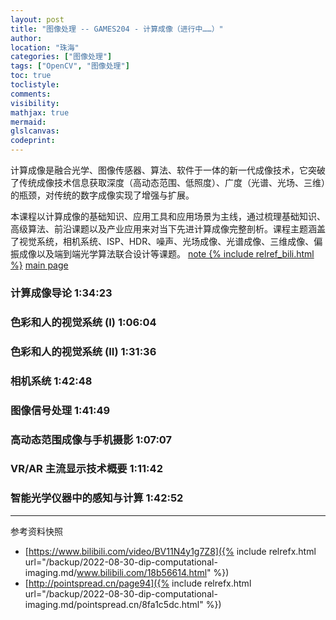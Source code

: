 ```yaml
---
layout: post
title: "图像处理 -- GAMES204 - 计算成像（进行中……）"
author:
location: "珠海"
categories: ["图像处理"]
tags: ["OpenCV", "图像处理"]
toc: true
toclistyle:
comments:
visibility:
mathjax: true
mermaid:
glslcanvas:
codeprint:
---
```


计算成像是融合光学、图像传感器、算法、软件于一体的新一代成像技术，它突破了传统成像技术信息获取深度（高动态范围、低照度）、广度（光谱、光场、三维）的瓶颈，对传统的数字成像实现了增强与扩展。

本课程以计算成像的基础知识、应用工具和应用场景为主线，通过梳理基础知识、高级算法、前沿课题以及产业应用来对当下先进计算成像完整剖析。课程主题涵盖了视觉系统，相机系统、ISP、HDR、噪声、光场成像、光谱成像、三维成像、偏振成像以及端到端光学算法联合设计等课题。
[note {% include relref_bili.html %}](https://www.bilibili.com/video/BV11N4y1g7Z8)
[main page](http://pointspread.cn/page94)


### 计算成像导论 1:34:23


### 色彩和人的视觉系统 (I) 1:06:04


### 色彩和人的视觉系统 (II) 1:31:36


### 相机系统 1:42:48


### 图像信号处理 1:41:49


### 高动态范围成像与手机摄影 1:07:07


### VR/AR 主流显示技术概要 1:11:42


### 智能光学仪器中的感知与计算 1:42:52



<hr class='reviewline'/>
<p class='reviewtip'><script type='text/javascript' src='{% include relref.html url="/assets/reviewjs/blogs/2022-08-30-dip-computational-imaging.md.js" %}'></script></p>
<font class='ref_snapshot'>参考资料快照</font>

- [https://www.bilibili.com/video/BV11N4y1g7Z8]({% include relrefx.html url="/backup/2022-08-30-dip-computational-imaging.md/www.bilibili.com/18b56614.html" %})
- [http://pointspread.cn/page94]({% include relrefx.html url="/backup/2022-08-30-dip-computational-imaging.md/pointspread.cn/8fa1c5dc.html" %})
